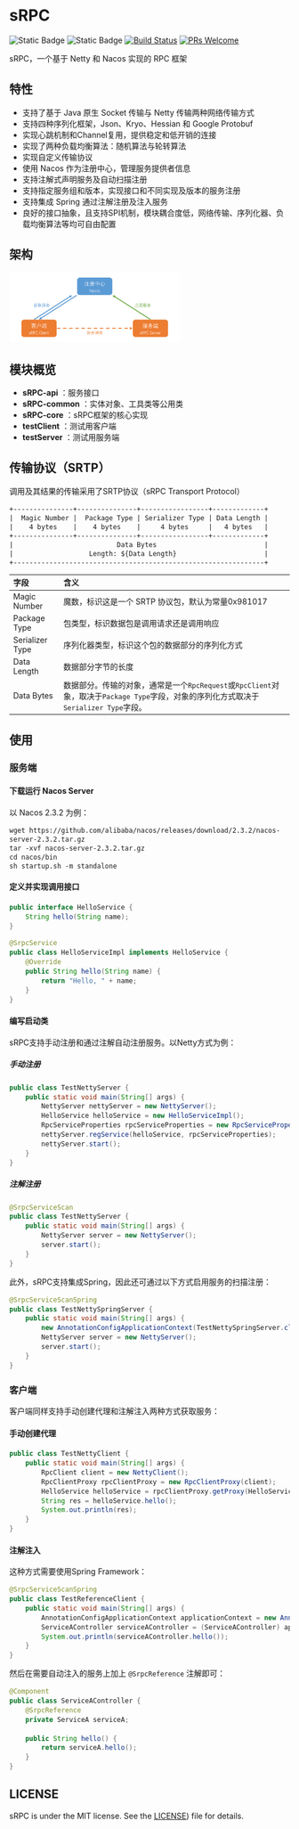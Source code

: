# sRPC

![Static Badge](https://img.shields.io/badge/license-MIT-green) ![Static Badge](https://img.shields.io/badge/OpenJDK-21-blue) [![Build Status](https://app.travis-ci.com/histevehu/sRPC.svg?token=fsyLx7wqz3Fwpzu63a5T&branch=main)](https://app.travis-ci.com/histevehu/sRPC) [![PRs Welcome](https://img.shields.io/badge/PRs-welcome-brightgreen.svg?style=flat-square)](https://makeapullrequest.com)

sRPC，一个基于 Netty 和 Nacos 实现的 RPC 框架

## 特性

- 支持了基于 Java 原生 Socket 传输与 Netty 传输两种网络传输方式
- 支持四种序列化框架，Json、Kryo、Hessian 和 Google Protobuf
- 实现心跳机制和Channel复用，提供稳定和低开销的连接
- 实现了两种负载均衡算法：随机算法与轮转算法
- 实现自定义传输协议
- 使用 Nacos 作为注册中心，管理服务提供者信息
- 支持注解式声明服务及自动扫描注册
- 支持指定服务组和版本，实现接口和不同实现及版本的服务注册
- 支持集成 Spring 通过注解注册及注入服务
- 良好的接口抽象，且支持SPI机制，模块耦合度低，网络传输、序列化器、负载均衡算法等均可自由配置

## 架构

<img src="./docs/img/architecture.png" alt="sRPC架构" style="zoom:30%;" />

## 模块概览

- **sRPC-api** ：服务接口
- **sRPC-common** ：实体对象、工具类等公用类
- **sRPC-core** ：sRPC框架的核心实现
- **testClient** ：测试用客户端
- **testServer** ：测试用服务端

## 传输协议（SRTP）

调用及其结果的传输采用了SRTP协议（sRPC Transport Protocol）

```
+---------------+---------------+-----------------+-------------+
|  Magic Number |  Package Type | Serializer Type | Data Length |
|    4 bytes    |    4 bytes    |     4 bytes     |   4 bytes   |
+---------------+---------------+-----------------+-------------+
|                          Data Bytes                           |
|                   Length: ${Data Length}                      |
+---------------------------------------------------------------+
```

| 字段              | 含义                                                                                             |
|:----------------|:-----------------------------------------------------------------------------------------------|
| Magic Number    | 魔数，标识这是一个 SRTP 协议包，默认为常量0x981017                                                               |
| Package Type    | 包类型，标识数据包是调用请求还是调用响应                                                                           |
| Serializer Type | 序列化器类型，标识这个包的数据部分的序列化方式                                                                        |
| Data Length     | 数据部分字节的长度                                                                                      |
| Data Bytes      | 数据部分。传输的对象，通常是一个`RpcRequest`或`RpcClient`对象，取决于`Package Type`字段，对象的序列化方式取决于`Serializer Type`字段。 |

## 使用

### 服务端

#### 下载运行 Nacos Server

以 Nacos 2.3.2 为例：

```shell
wget https://github.com/alibaba/nacos/releases/download/2.3.2/nacos-server-2.3.2.tar.gz
tar -xvf nacos-server-2.3.2.tar.gz
cd nacos/bin
sh startup.sh -m standalone
```

#### 定义并实现调用接口

```java
public interface HelloService {
    String hello(String name);
}
```

```java
@SrpcService
public class HelloServiceImpl implements HelloService {
    @Override
    public String hello(String name) {
        return "Hello, " + name;
    }
}
```

#### 编写启动类

sRPC支持手动注册和通过注解自动注册服务。以Netty方式为例：

##### 手动注册

```java
public class TestNettyServer {
    public static void main(String[] args) {
        NettyServer nettyServer = new NettyServer();
        HelloService helloService = new HelloServiceImpl();
        RpcServiceProperties rpcServiceProperties = new RpcServiceProperties();
        nettyServer.regService(helloService, rpcServiceProperties);
        nettyServer.start();
    }
}
```

##### 注解注册

```java
@SrpcServiceScan
public class TestNettyServer {
    public static void main(String[] args) {
        NettyServer server = new NettyServer();
        server.start();
    }
}
```

此外，sRPC支持集成Spring，因此还可通过以下方式启用服务的扫描注册：

```java
@SrpcServiceScanSpring
public class TestNettySpringServer {
    public static void main(String[] args) {
        new AnnotationConfigApplicationContext(TestNettySpringServer.class);
        NettyServer server = new NettyServer();
        server.start();
    }
}
```

### 客户端

客户端同样支持手动创建代理和注解注入两种方式获取服务：

#### 手动创建代理

```java
public class TestNettyClient {
    public static void main(String[] args) {
        RpcClient client = new NettyClient();
        RpcClientProxy rpcClientProxy = new RpcClientProxy(client);
        HelloService helloService = rpcClientProxy.getProxy(HelloService.class);
        String res = helloService.hello();
        System.out.println(res);
    }
}
```

#### 注解注入

这种方式需要使用Spring Framework：

```java
@SrpcServiceScanSpring
public class TestReferenceClient {
    public static void main(String[] args) {
        AnnotationConfigApplicationContext applicationContext = new AnnotationConfigApplicationContext(TestReferenceClient.class);
        ServiceAController serviceAController = (ServiceAController) applicationContext.getBean("serviceAController");
        System.out.println(serviceAController.hello());
    }
}
```

然后在需要自动注入的服务上加上 `@SrpcReference` 注解即可：

```java
@Component
public class ServiceAController {
    @SrpcReference
    private ServiceA serviceA;

    public String hello() {
        return serviceA.hello();
    }
}
```

## LICENSE

sRPC is under the MIT license. See the [LICENSE](https://github.com/histevehu/sRPC/blob/main/LICENSE)) file for details.